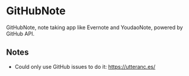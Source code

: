 # GitHubNote

GitHubNote, note taking app like Evernote and YoudaoNote, powered by GitHub API.


## Notes

- Could only use GitHub issues to do it: https://utteranc.es/

